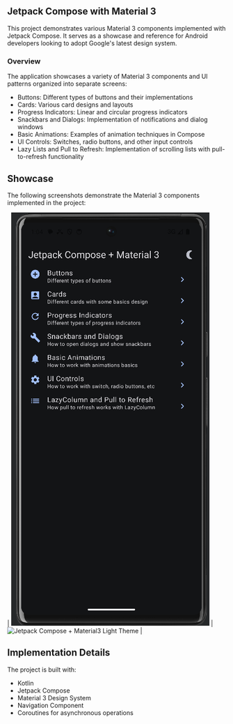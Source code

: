 ## Jetpack Compose with Material 3
This project demonstrates various Material 3 components implemented with Jetpack Compose. It serves as a showcase and reference for Android developers looking to adopt Google's latest design system.  

### Overview

The application showcases a variety of Material 3 components and UI patterns organized into separate screens:  

* Buttons: Different types of buttons and their implementations
* Cards: Various card designs and layouts
* Progress Indicators: Linear and circular progress indicators
* Snackbars and Dialogs: Implementation of notifications and dialog windows
* Basic Animations: Examples of animation techniques in Compose
* UI Controls: Switches, radio buttons, and other input controls
* Lazy Lists and Pull to Refresh: Implementation of scrolling lists with pull-to-refresh functionality

## Showcase
The following screenshots demonstrate the Material 3 components implemented in the project:

| ![Jetpack Compose + Material3 Dark Theme](screenshots/jetpack+material3_dark.png) | ![Jetpack Compose + Material3 Light Theme](screenshots/jetpack+material3_light.png) |

## Implementation Details
The project is built with:  
* Kotlin
* Jetpack Compose
* Material 3 Design System
* Navigation Component
* Coroutines for asynchronous operations
